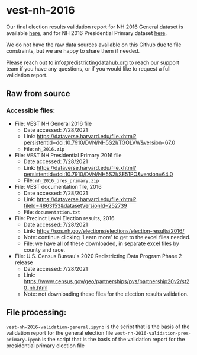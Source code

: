 # vest-nh-2016

Our final election results validation report for NH 2016 General dataset is available [here](https://redistrictingdatahub.org/dataset/vest-2016-new-hampshire-precinct-and-election-results/), and for NH 2016 Presidential Primary dataset [here](https://redistrictingdatahub.org/dataset/vest-2016-new-hampshire-precinct-and-presidential-primary-election-results/). 

We do not have the raw data sources available on this Github due to file constraints, but we are happy to share them if needed. 

Please reach out to info@redistrictingdatahub.org to reach our support team if you have any questions, or if you would like to request a full validation report. 

## Raw from source

### Accessible files:

- File: VEST NH General 2016 file
   - Date accessed: 7/28/2021
   - Link: https://dataverse.harvard.edu/file.xhtml?persistentId=doi:10.7910/DVN/NH5S2I/TGOLVW&version=67.0
   - File: `nh_2016.zip`
- File: VEST NH Presidential Primary 2016 file
   - Date accessed: 7/28/2021
   - Link: https://dataverse.harvard.edu/file.xhtml?persistentId=doi:10.7910/DVN/NH5S2I/SE51PO&version=64.0
   - File: `nh_2016_pres_primary.zip`
- File: VEST documentation file, 2016
   - Date accessed: 7/28/2021
   - Link: https://dataverse.harvard.edu/file.xhtml?fileId=4863153&datasetVersionId=252739
   - File: `documentation.txt`
- File: Precinct Level Election results, 2016
  - Date accessed: 7/28/2021
  - Link: https://sos.nh.gov/elections/elections/election-results/2016/
  - Note: continue clicking 'Learn more' to get to the excel files needed. 
  - File: we have all of these downloaded, in separate excel files by county and race. 
- File: U.S. Census Bureau's 2020 Redistricting Data Program Phase 2 release
  - Date accessed: 7/28/2021
  - Link: https://www.census.gov/geo/partnerships/pvs/partnership20v2/st20_nh.html
  - Note: not downloading these files for the election results validation. 

## File processing:

`vest-nh-2016-validation-general.ipynb` is the script that is the basis of the validation report for the general election file
`vest-nh-2016-validation-pres-primary.ipynb` is the script that is the basis of the validation report for the presidential primary election file
